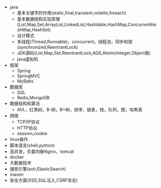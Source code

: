 - java
  - 基本关键字的作用(static,final,transient,volatile,foreach) 
  - 基本数据结构实现原理(List,Map,Set,ArrayList,LinkedList,Hashtable,HashMap,ConcurrentHashMap,HashSet)
  - 设计模式
  - 多线程(Thread,Runnable)，concurrent，线程池，同步和锁(synchronized,ReentrantLock)
  - JDK源码(List,Map,Set,ReentrantLock,AQS,AtomicInteger,Object类)
  - java虚拟机
- 框架
  - Spring
  - SpringMVC
  - MyBatis
- 数据库
  - SQL
  - Redis,MongoDB
- 数据结构和算法
  - AVL，红黑树，B-树，B+树，排序，链表，栈，队列，图，哈希表
- 网络
  - TCP/IP协议
  - HTTP协议
  - session,cookie
- linux操作
- 脚本语言(shell,python)
- 高并发，负载均衡Nginx，tomcat
- docker
- 大数据技术
- 搜索引擎(solr,ElasticSearch)
- maven
- 安全方面(XSS,SQL注入,CSRF攻击)